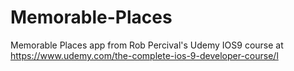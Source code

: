 # Memorable-Places
Memorable Places app from Rob Percival's Udemy IOS9 course at https://www.udemy.com/the-complete-ios-9-developer-course/l
